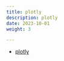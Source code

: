 ```yaml
---
title: plotly
description: plotly
date: 2023-10-01
weight: 3

---
```

<style>
th, td {
  border: 1px solid rgb(190, 190, 190);
}
</style>


- [plotly](https://plotly.com/javascript/getting-started/)




<div id="tttester" style="width:600px;height:250px;"></div>
<script>
	TESTER = document.getElementById('tttester');
	Plotly.newPlot( TESTER, [{
	x: [1,2,3,4,5,6,7,8,9,10],
	y: [1,2,3,4,5,6,7,8,9,10] }], {
	margin: { t: 0 } } );
</script>


















